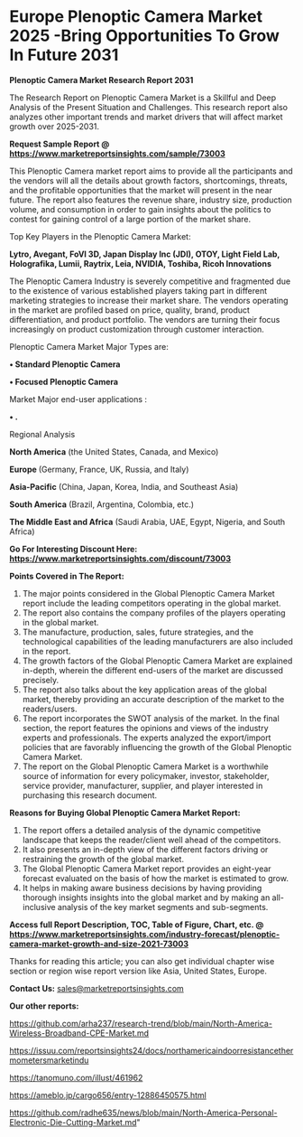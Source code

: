 # Europe Plenoptic Camera Market 2025 -Bring Opportunities To Grow In Future 2031

<strong>Plenoptic Camera Market Research Report 2031</strong>

The Research Report on Plenoptic Camera Market is a Skillful and Deep Analysis of the Present Situation and Challenges. This research report also analyzes other important trends and market drivers that will affect market growth over 2025-2031.

<strong>Request Sample Report @ <a href=https://www.marketreportsinsights.com/sample/73003>https://www.marketreportsinsights.com/sample/73003</a></strong>

This Plenoptic Camera market report aims to provide all the participants and the vendors will all the details about growth factors, shortcomings, threats, and the profitable opportunities that the market will present in the near future. The report also features the revenue share, industry size, production volume, and consumption in order to gain insights about the politics to contest for gaining control of a large portion of the market share.

Top Key Players in the Plenoptic Camera Market:

<strong>Lytro, Avegant, FoVI 3D, Japan Display Inc (JDI), OTOY, Light Field Lab, Holografika, Lumii, Raytrix, Leia, NVIDIA, Toshiba, Ricoh Innovations</strong>

The Plenoptic Camera Industry is severely competitive and fragmented due to the existence of various established players taking part in different marketing strategies to increase their market share. The vendors operating in the market are profiled based on price, quality, brand, product differentiation, and product portfolio. The vendors are turning their focus increasingly on product customization through customer interaction.

Plenoptic Camera Market Major Types are:

<strong>• Standard Plenoptic Camera

• Focused Plenoptic Camera</strong>

Market Major end-user applications :

<strong>• .</strong>

Regional Analysis

</u><strong><b>North America</b></strong> (the United States, Canada, and Mexico)

<strong><b>Europe </b></strong>(Germany, France, UK, Russia, and Italy)

<strong><b>Asia-Pacific</b></strong> (China, Japan, Korea, India, and Southeast Asia)

<strong><b>South America</b></strong> (Brazil, Argentina, Colombia, etc.)

<strong><b>The Middle East and Africa</b></strong> (Saudi Arabia, UAE, Egypt, Nigeria, and South Africa)

<strong>Go For Interesting Discount Here: <a href=https://www.marketreportsinsights.com/discount/73003>https://www.marketreportsinsights.com/discount/73003</a></strong>

<strong>Points Covered in The Report:</strong>
<ol>
  <li>The major points considered in the Global Plenoptic Camera Market report include the leading competitors operating in the global market.</li>
  <li>The report also contains the company profiles of the players operating in the global market.</li>
  <li>The manufacture, production, sales, future strategies, and the technological capabilities of the leading manufacturers are also included in the report.</li>
  <li>The growth factors of the Global Plenoptic Camera Market are explained in-depth, wherein the different end-users of the market are discussed precisely.</li>
  <li>The report also talks about the key application areas of the global market, thereby providing an accurate description of the market to the readers/users.</li>
  <li>The report incorporates the SWOT analysis of the market. In the final section, the report features the opinions and views of the industry experts and professionals. The experts analyzed the export/import policies that are favorably influencing the growth of the Global Plenoptic Camera Market.</li>
  <li>The report on the Global Plenoptic Camera Market is a worthwhile source of information for every policymaker, investor, stakeholder, service provider, manufacturer, supplier, and player interested in purchasing this research document.</li>
</ol>
<strong>Reasons for Buying Global Plenoptic Camera Market Report:</strong>

<ol>
  <li>The report offers a detailed analysis of the dynamic competitive landscape that keeps the reader/client well ahead of the competitors.</li>
  <li>It also presents an in-depth view of the different factors driving or restraining the growth of the global market.</li>
  <li>The Global Plenoptic Camera Market report provides an eight-year forecast evaluated on the basis of how the market is estimated to grow.</li>
  <li>It helps in making aware business decisions by having providing thorough insights insights into the global market and by making an all-inclusive analysis of the key market segments and sub-segments.</li>
</ol>
<strong>Access full Report Description, TOC, Table of Figure, Chart, etc. @ <a href=https://www.marketreportsinsights.com/industry-forecast/plenoptic-camera-market-growth-and-size-2021-73003>https://www.marketreportsinsights.com/industry-forecast/plenoptic-camera-market-growth-and-size-2021-73003</a></strong>


Thanks for reading this article; you can also get individual chapter wise section or region wise report version like Asia, United States, Europe.

<strong>Contact Us:</strong>
sales@marketreportsinsights.com

<strong>Our other reports:</strong>

<a href=https://github.com/arha237/research-trend/blob/main/North-America-Wireless-Broadband-CPE-Market.md>https://github.com/arha237/research-trend/blob/main/North-America-Wireless-Broadband-CPE-Market.md</a>

<a href=https://issuu.com/reportsinsights24/docs/northamericaindoorresistancethermometersmarketindu>https://issuu.com/reportsinsights24/docs/northamericaindoorresistancethermometersmarketindu</a>

<a href=https://tanomuno.com/illust/461962>https://tanomuno.com/illust/461962</a>

<a href=https://ameblo.jp/cargo656/entry-12886450575.html>https://ameblo.jp/cargo656/entry-12886450575.html</a>

<a href=https://github.com/radhe635/news/blob/main/North-America-Personal-Electronic-Die-Cutting-Market.md>https://github.com/radhe635/news/blob/main/North-America-Personal-Electronic-Die-Cutting-Market.md</a>"
